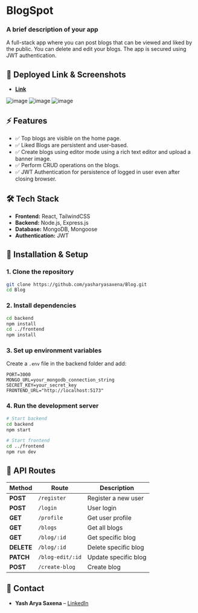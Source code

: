 # **BlogSpot**

### **A brief description of your app**  
A full-stack app where you can post blogs that can be viewed and liked by the public.
You can delete and edit your blogs.
The app is secured using JWT authentication.

## **📸 Deployed Link  & Screenshots**
      
- **[Link](https://blog-mauve-iota-18.vercel.app/)**

![image](https://github.com/user-attachments/assets/8b0a1034-5425-48df-8bc0-271eb1c6a5d0)
![image](https://github.com/user-attachments/assets/a2807825-40a3-4196-b1de-e3291502b72a)
![image](https://github.com/user-attachments/assets/dc99ad7c-ed9b-455b-a716-7f1862db6812)

## **⚡ Features**  
- ✅ Top blogs are visible on the home page.
- ✅ Liked Blogs are persistent and user-based.
- ✅ Create blogs using editor mode using a rich text editor and upload a banner image.
- ✅ Perform CRUD operations on the blogs.
- ✅ JWT Authentication for persistence of logged in user even after closing browser.

## **🛠 Tech Stack**  
- **Frontend:** React, TailwindCSS
- **Backend:** Node.js, Express.js
- **Database:** MongoDB, Mongoose
- **Authentication:** JWT

## **🚀 Installation & Setup**  

### **1. Clone the repository**  
```sh
git clone https://github.com/yasharyasaxena/Blog.git
cd Blog
```

### **2. Install dependencies**  
```sh
cd backend
npm install
cd ../frontend
npm install
```

### **3. Set up environment variables**  
Create a `.env` file in the backend folder and add:  
```env
PORT=3000
MONGO_URL=your_mongodb_connection_string
SECRET_KEY=your_secret_key
FRONTEND_URL="http://localhost:5173"
```

### **4. Run the development server**  
```sh
# Start backend
cd backend
npm start

# Start frontend
cd ../frontend
npm run dev
```

## **📌 API Routes**  
| Method | Route | Description |
|--------|-------|-------------|
| **POST** | `/register` | Register a new user |
| **POST** | `/login` | User login |
| **GET** | `/profile` | Get user profile |
| **GET** | `/blogs` | Get all blogs |
| **GET** | `/blog/:id` | Get specific blog |
| **DELETE** | `/blog/:id` | Delete specific blog |
| **PATCH** | `/blog-edit/:id` | Update specific blog |
| **POST** | `/create-blog` | Create blog |


## **📧 Contact**  
- **Yash Arya Saxena** – [LinkedIn](https://www.linkedin.com/in/yash-arya-saxena-834021331)
